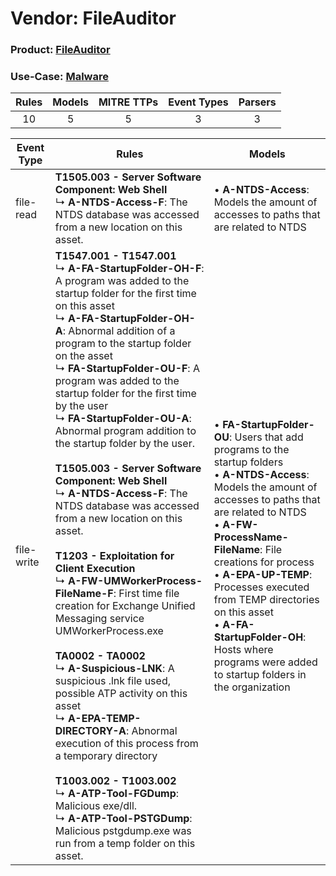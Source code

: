 Vendor: FileAuditor
===================
### Product: [FileAuditor](../ds_fileauditor_fileauditor.md)
### Use-Case: [Malware](../../../../UseCases/uc_malware.md)

| Rules | Models | MITRE TTPs | Event Types | Parsers |
|:-----:|:------:|:----------:|:-----------:|:-------:|
|  10   |   5    |     5      |      3      |    3    |

| Event Type | Rules                                                                                                                                                                                                                                                                                                                                                                                                                                                                                                                                                                                                                                                                                                                                                                                                                                                                                                                                                                                                                                                                                                                                                                                                                                                   | Models                                                                                                                                                                                                                                                                                                                                                                                                                                     |
| ---------- | ------------------------------------------------------------------------------------------------------------------------------------------------------------------------------------------------------------------------------------------------------------------------------------------------------------------------------------------------------------------------------------------------------------------------------------------------------------------------------------------------------------------------------------------------------------------------------------------------------------------------------------------------------------------------------------------------------------------------------------------------------------------------------------------------------------------------------------------------------------------------------------------------------------------------------------------------------------------------------------------------------------------------------------------------------------------------------------------------------------------------------------------------------------------------------------------------------------------------------------------------------- | ------------------------------------------------------------------------------------------------------------------------------------------------------------------------------------------------------------------------------------------------------------------------------------------------------------------------------------------------------------------------------------------------------------------------------------------ |
| file-read  | <b>T1505.003 - Server Software Component: Web Shell</b><br> ↳ <b>A-NTDS-Access-F</b>: The NTDS database was accessed from a new location on this asset.                                                                                                                                                                                                                                                                                                                                                                                                                                                                                                                                                                                                                                                                                                                                                                                                                                                                                                                                                                                                                                                                                                 |  • <b>A-NTDS-Access</b>: Models the amount of accesses to paths that are related to NTDS                                                                                                                                                                                                                                                                                                                                                   |
| file-write | <b>T1547.001 - T1547.001</b><br> ↳ <b>A-FA-StartupFolder-OH-F</b>: A program was added to the startup folder for the first time on this asset<br> ↳ <b>A-FA-StartupFolder-OH-A</b>: Abnormal addition of a program to the startup folder on the asset<br> ↳ <b>FA-StartupFolder-OU-F</b>: A program was added to the startup folder for the first time by the user<br> ↳ <b>FA-StartupFolder-OU-A</b>: Abnormal program addition to the startup folder by the user.<br><br><b>T1505.003 - Server Software Component: Web Shell</b><br> ↳ <b>A-NTDS-Access-F</b>: The NTDS database was accessed from a new location on this asset.<br><br><b>T1203 - Exploitation for Client Execution</b><br> ↳ <b>A-FW-UMWorkerProcess-FileName-F</b>: First time file creation for Exchange Unified Messaging service UMWorkerProcess.exe<br><br><b>TA0002 - TA0002</b><br> ↳ <b>A-Suspicious-LNK</b>: A suspicious .lnk file used, possible ATP activity on this asset<br> ↳ <b>A-EPA-TEMP-DIRECTORY-A</b>: Abnormal execution of this process from a temporary directory<br><br><b>T1003.002 - T1003.002</b><br> ↳ <b>A-ATP-Tool-FGDump</b>: Malicious exe/dll.<br> ↳ <b>A-ATP-Tool-PSTGDump</b>: Malicious pstgdump.exe was run from a temp folder on this asset. |  • <b>FA-StartupFolder-OU</b>: Users that add programs to the startup folders<br> • <b>A-NTDS-Access</b>: Models the amount of accesses to paths that are related to NTDS<br> • <b>A-FW-ProcessName-FileName</b>: File creations for process<br> • <b>A-EPA-UP-TEMP</b>: Processes executed from TEMP directories on this asset<br> • <b>A-FA-StartupFolder-OH</b>: Hosts where programs were added to startup folders in the organization |